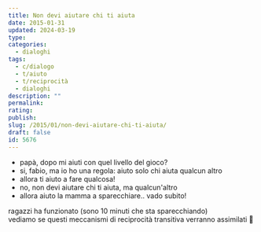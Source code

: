 ```yaml
---
title: Non devi aiutare chi ti aiuta
date: 2015-01-31
updated: 2024-03-19
type: 
categories:
  - dialoghi
tags:
  - c/dialogo
  - t/aiuto
  - t/reciprocità
  - dialoghi
description: ""
permalink: 
rating: 
publish: 
slug: /2015/01/non-devi-aiutare-chi-ti-aiuta/
draft: false
id: 5676
---
```


- papà, dopo mi aiuti con quel livello del gioco?
- si, fabio, ma io ho una regola: aiuto solo chi aiuta qualcun altro
- allora ti aiuto a fare qualcosa!
- no, non devi aiutare chi ti aiuta, ma qualcun'altro
- allora aiuto la mamma a sparecchiare.. vado subito!

ragazzi ha funzionato (sono 10 minuti che sta sparecchiando)  
vediamo se questi meccanismi di reciprocità transitiva verranno assimilati 🙂
